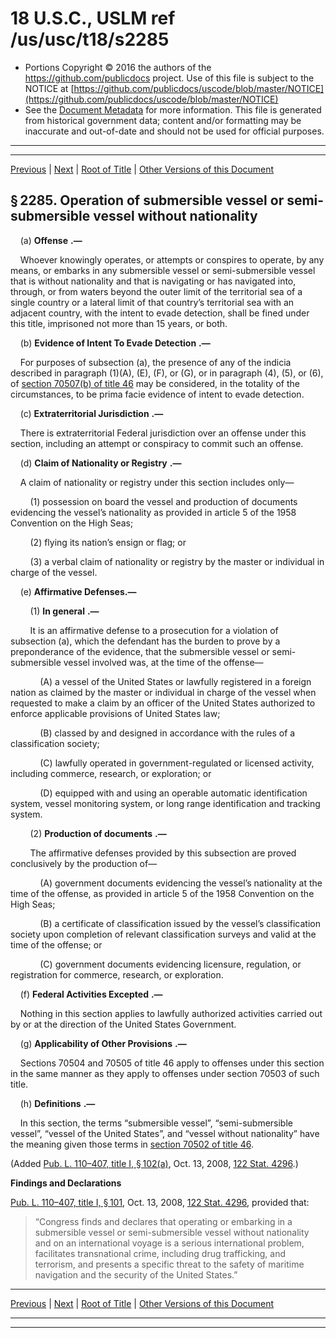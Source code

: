 ---
---

# 18 U.S.C., USLM ref /us/usc/t18/s2285

* Portions Copyright © 2016 the authors of the https://github.com/publicdocs project.
  Use of this file is subject to the NOTICE at [https://github.com/publicdocs/uscode/blob/master/NOTICE](https://github.com/publicdocs/uscode/blob/master/NOTICE)
* See the [Document Metadata](././../../../../..//README.md) for more information.
  This file is generated from historical government data; content and/or formatting may be inaccurate and out-of-date and should not be used for official purposes.

----------
----------

[Previous](./../../../../..//us/usc/t18/ptI/ch111/m__us_usc_t18_s2284.md) | [Next](./../../../../..//us/usc/t18/ptI/ch111A/m__us_usc_t18_ptI_ch111A.md) | [Root of Title](./../../../../../) | [Other Versions of this Document](https://publicdocs.github.io/go/links?ns=uslm&ref=%2Fus%2Fusc%2Ft18%2Fs2285)

## § 2285. Operation of submersible vessel or semi-submersible vessel without nationality

    (a)  __Offense__  __.—__ 

    Whoever knowingly operates, or attempts or conspires to operate, by any means, or embarks in any submersible vessel or semi-submersible vessel that is without nationality and that is navigating or has navigated into, through, or from waters beyond the outer limit of the territorial sea of a single country or a lateral limit of that country’s territorial sea with an adjacent country, with the intent to evade detection, shall be fined under this title, imprisoned not more than 15 years, or both.

    (b)  __Evidence of Intent To Evade Detection__  __.—__ 

    For purposes of subsection (a), the presence of any of the indicia described in paragraph (1)(A), (E), (F), or (G), or in paragraph (4), (5), or (6), of [section 70507(b) of title 46][/us/usc/t46/s70507/b] may be considered, in the totality of the circumstances, to be prima facie evidence of intent to evade detection.

    (c)  __Extraterritorial Jurisdiction__  __.—__ 

    There is extraterritorial Federal jurisdiction over an offense under this section, including an attempt or conspiracy to commit such an offense.

    (d)  __Claim of Nationality or Registry__  __.—__ 

    A claim of nationality or registry under this section includes only—

        (1) possession on board the vessel and production of documents evidencing the vessel’s nationality as provided in article 5 of the 1958 Convention on the High Seas;

        (2) flying its nation’s ensign or flag; or

        (3) a verbal claim of nationality or registry by the master or individual in charge of the vessel.

    (e) __Affirmative Defenses.—__ 

        (1)  __In general__  __.—__ 

        It is an affirmative defense to a prosecution for a violation of subsection (a), which the defendant has the burden to prove by a preponderance of the evidence, that the submersible vessel or semi-submersible vessel involved was, at the time of the offense—

            (A) a vessel of the United States or lawfully registered in a foreign nation as claimed by the master or individual in charge of the vessel when requested to make a claim by an officer of the United States authorized to enforce applicable provisions of United States law;

            (B) classed by and designed in accordance with the rules of a classification society;

            (C) lawfully operated in government-regulated or licensed activity, including commerce, research, or exploration; or

            (D) equipped with and using an operable automatic identification system, vessel monitoring system, or long range identification and tracking system.

        (2)  __Production of documents__  __.—__ 

        The affirmative defenses provided by this subsection are proved conclusively by the production of—

            (A) government documents evidencing the vessel’s nationality at the time of the offense, as provided in article 5 of the 1958 Convention on the High Seas;

            (B) a certificate of classification issued by the vessel’s classification society upon completion of relevant classification surveys and valid at the time of the offense; or

            (C) government documents evidencing licensure, regulation, or registration for commerce, research, or exploration.

    (f)  __Federal Activities Excepted__  __.—__ 

    Nothing in this section applies to lawfully authorized activities carried out by or at the direction of the United States Government.

    (g)  __Applicability of Other Provisions__  __.—__ 

    Sections 70504 and 70505 of title 46 apply to offenses under this section in the same manner as they apply to offenses under section 70503 of such title.

    (h)  __Definitions__  __.—__ 

    In this section, the terms “submersible vessel”, “semi-submersible vessel”, “vessel of the United States”, and “vessel without nationality” have the meaning given those terms in [section 70502 of title 46][/us/usc/t46/s70502].

(Added [Pub. L. 110–407, title I, § 102(a)][/us/pl/110/407/s102/a], Oct. 13, 2008, [122 Stat. 4296][/us/stat/122/4296].)

 __Findings and Declarations__ 

[Pub. L. 110–407, title I, § 101][/us/pl/110/407/s101], Oct. 13, 2008, [122 Stat. 4296][/us/stat/122/4296], provided that: 

> “Congress finds and declares that operating or embarking in a submersible vessel or semi-submersible vessel without nationality and on an international voyage is a serious international problem, facilitates transnational crime, including drug trafficking, and terrorism, and presents a specific threat to the safety of maritime navigation and the security of the United States.”

----------

[Previous](./../../../../..//us/usc/t18/ptI/ch111/m__us_usc_t18_s2284.md) | [Next](./../../../../..//us/usc/t18/ptI/ch111A/m__us_usc_t18_ptI_ch111A.md) | [Root of Title](./../../../../../) | [Other Versions of this Document](https://publicdocs.github.io/go/links?ns=uslm&ref=%2Fus%2Fusc%2Ft18%2Fs2285)

----------
----------

[/us/usc/t46/s70507/b]: https://publicdocs.github.io/go/links?ns=uslm&ref=%2Fus%2Fusc%2Ft46%2Fs70507%2Fb
[/us/usc/t46/s70502]: https://publicdocs.github.io/go/links?ns=uslm&ref=%2Fus%2Fusc%2Ft46%2Fs70502
[/us/pl/110/407/s102/a]: https://publicdocs.github.io/go/links?ns=uslm&ref=%2Fus%2Fpl%2F110%2F407%2Fs102%2Fa
[/us/stat/122/4296]: https://publicdocs.github.io/go/links?ns=uslm&ref=%2Fus%2Fstat%2F122%2F4296
[/us/pl/110/407/s101]: https://publicdocs.github.io/go/links?ns=uslm&ref=%2Fus%2Fpl%2F110%2F407%2Fs101
[/us/stat/122/4296]: https://publicdocs.github.io/go/links?ns=uslm&ref=%2Fus%2Fstat%2F122%2F4296


